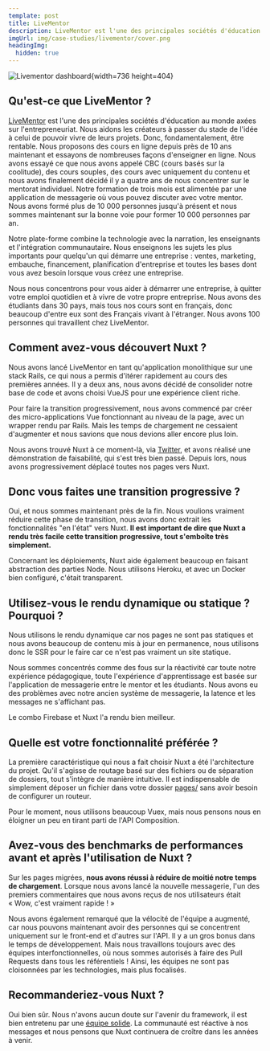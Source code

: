 ```yaml
---
template: post
title: LiveMentor
description: LiveMentor est l'une des principales sociétés d'éducation au monde axées sur l'entrepreneuriat. Ils ont décidé de migrer leur front-end existant vers Nuxt. Nous avons rencontré Romain et Alexandre pour parler de leur parcours.
imgUrl: img/case-studies/livementor/cover.png
headingImg:
  hidden: true
---
```


![Livementor dashboard](img/case-studies/livementor/mockup-m1-3.png){width=736 height=404}

## Qu'est-ce que LiveMentor ?

[LiveMentor](https://www.livementor.com/) est l'une des principales sociétés d'éducation au monde axées sur l'entrepreneuriat. Nous aidons les créateurs à passer du stade de l'idée à celui de pouvoir vivre de leurs projets. Donc, fondamentalement, être rentable. Nous proposons des cours en ligne depuis près de 10 ans maintenant et essayons de nombreuses façons d'enseigner en ligne. Nous avons essayé ce que nous avons appelé CBC (cours basés sur la coolitude), des cours souples, des cours avec uniquement du contenu et nous avons finalement décidé il y a quatre ans de nous concentrer sur le mentorat individuel. Notre formation de trois mois est alimentée par une application de messagerie où vous pouvez discuter avec votre mentor. Nous avons formé plus de 10 000 personnes jusqu'à présent et nous sommes maintenant sur la bonne voie pour former 10 000 personnes par an.

Notre plate-forme combine la technologie avec la narration, les enseignants et l'intégration communautaire. Nous enseignons les sujets les plus importants pour quelqu'un qui démarre une entreprise : ventes, marketing, embauche, financement, planification d'entreprise et toutes les bases dont vous avez besoin lorsque vous créez une entreprise.

Nous nous concentrons pour vous aider à démarrer une entreprise, à quitter votre emploi quotidien et à vivre de votre propre entreprise. Nous avons des étudiants dans 30 pays, mais tous nos cours sont en français, donc beaucoup d'entre eux sont des Français vivant à l'étranger. Nous avons 100 personnes qui travaillent chez LiveMentor.

## Comment avez-vous découvert Nuxt ?

Nous avons lancé LiveMentor en tant qu'application monolithique sur une stack Rails, ce qui nous a permis d'itérer rapidement au cours des premières années. Il y a deux ans, nous avons décidé de consolider notre base de code et avons choisi VueJS pour une expérience client riche.

Pour faire la transition progressivement, nous avons commencé par créer des micro-applications Vue fonctionnant au niveau de la page, avec un wrapper rendu par Rails. Mais les temps de chargement ne cessaient d'augmenter et nous savions que nous devions aller encore plus loin.

Nous avons trouvé Nuxt à ce moment-là, via [Twitter](https://twitter.com/nuxt_js), et avons réalisé une démonstration de faisabilité, qui s'est très bien passé. Depuis lors, nous avons progressivement déplacé toutes nos pages vers Nuxt.

## Donc vous faites une transition progressive ?

Oui, et nous sommes maintenant près de la fin. Nous voulions vraiment réduire cette phase de transition, nous avons donc extrait les fonctionnalités "en l'état" vers Nuxt. **Il est important de dire que Nuxt a rendu très facile cette transition progressive, tout s'emboîte très simplement.**

Concernant les déploiements, Nuxt aide également beaucoup en faisant abstraction des parties Node. Nous utilisons Heroku, et avec un Docker bien configuré, c'était transparent.

## Utilisez-vous le rendu dynamique ou statique ? Pourquoi ?

Nous utilisons le rendu dynamique car nos pages ne sont pas statiques et nous avons beaucoup de contenu mis à jour en permanence, nous utilisons donc le SSR pour le faire car ce n'est pas vraiment un site statique.

Nous sommes concentrés comme des fous sur la réactivité car toute notre expérience pédagogique, toute l'expérience d'apprentissage est basée sur l'application de messagerie entre le mentor et les étudiants. Nous avons eu des problèmes avec notre ancien système de messagerie, la latence et les messages ne s'affichant pas.

Le combo Firebase et Nuxt l'a rendu bien meilleur.

## Quelle est votre fonctionnalité préférée ?

La première caractéristique qui nous a fait choisir Nuxt a été l'architecture du projet. Qu'il s'agisse de routage basé sur des fichiers ou de séparation de dossiers, tout s'intègre de manière intuitive. Il est indispensable de simplement déposer un fichier dans votre dossier [pages/](/docs/directory-structure/pages) sans avoir besoin de configurer un routeur.

Pour le moment, nous utilisons beaucoup Vuex, mais nous pensons nous en éloigner un peu en tirant parti de l'API Composition.

## Avez-vous des benchmarks de performances avant et après l'utilisation de Nuxt ?

Sur les pages migrées, **nous avons réussi à réduire de moitié notre temps de chargement**. Lorsque nous avons lancé la nouvelle messagerie, l'un des premiers commentaires que nous avons reçus de nos utilisateurs était « Wow, c'est vraiment rapide ! »

Nous avons également remarqué que la vélocité de l'équipe a augmenté, car nous pouvons maintenant avoir des personnes qui se concentrent uniquement sur le front-end et d'autres sur l'API. Il y a un gros bonus dans le temps de développement. Mais nous travaillons toujours avec des équipes interfonctionnelles, où nous sommes autorisés à faire des Pull Requests dans tous les référentiels ! Ainsi, les équipes ne sont pas cloisonnées par les technologies, mais plus focalisés.

## Recommanderiez-vous Nuxt ?

Oui bien sûr. Nous n'avons aucun doute sur l'avenir du framework, il est bien entretenu par une [équipe solide](/teams). La communauté est réactive à nos messages et nous pensons que Nuxt continuera de croître dans les années à venir.
